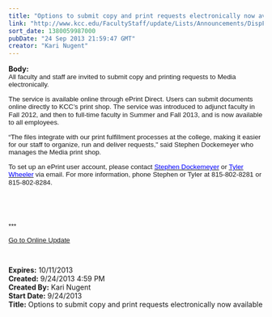 ```yaml
---
title: "Options to submit copy and print requests electronically now available"
link: "http://www.kcc.edu/FacultyStaff/update/Lists/Announcements/DispForm.aspx?ID=1259"
sort_date: 1380059987000
pubDate: "24 Sep 2013 21:59:47 GMT"
creator: "Kari Nugent"
---
```


<div><b>Body:</b> <div class="ExternalClass99A3A2B2C8354DCAB57041EEB3596076">
<div><span style="line-height:115%;font-family:'Calibri','sans-serif';font-size:11pt"><span style="line-height:115%;font-family:'Arial','sans-serif';font-size:10pt">
<p style="margin:0in 0in 10pt" class="MsoNormal"><span style="line-height:115%;font-family:'Arial','sans-serif';font-size:10pt">All faculty and staff are invited to submit copy and printing requests to Media electronically. </span></p>
<p style="margin:0in 0in 10pt" class="MsoNormal"><span style="line-height:115%;font-family:'Arial','sans-serif';font-size:10pt">The service is available online through ePrint Direct. Users can submit documents online directly to KCC’s print shop. The service was introduced to adjunct faculty in Fall 2012, and then to full-time faculty in Summer and Fall 2013, and is now available to all employees. </span></p>
<p style="margin:0in 0in 10pt" class="MsoNormal"><span style="line-height:115%;font-family:'Arial','sans-serif';font-size:10pt">“The files integrate with our print fulfillment processes at the college, making it easier for our staff to organize, run and deliver requests,&quot; said Stephen Dockemeyer who manages the Media print shop. </span></p>
<p style="margin:0in 0in 10pt" class="MsoNormal"><span style="line-height:115%;font-family:'Arial','sans-serif';font-size:10pt">To set up an ePrint user account, please contact <a href="mailto:sdockemeyer@kcc.edu"><font color="#0000ff">Stephen Dockemeyer</font></a> or <a href="mailto:twheeler@kcc.edu"><font color="#0000ff">Tyler Wheeler</font></a> via email. For more information, phone Stephen or Tyler at 815-802-8281 or 815-802-8284.</span></p>
<p style="margin:0in 0in 10pt" class="MsoNormal"><span style="line-height:115%;font-family:'Arial','sans-serif';font-size:10pt"></span> </p>
<p style="margin:0in 0in 10pt" class="MsoNormal"><span style="line-height:115%;font-family:'Arial','sans-serif';font-size:10pt"></span> </p>
<p style="margin:0in 0in 10pt" class="MsoNormal"><span style="line-height:115%;font-family:'Arial','sans-serif';font-size:10pt">***</span></p>
<p style="margin:0in 0in 10pt" class="MsoNormal"><span style="line-height:115%;font-family:'Arial','sans-serif';font-size:10pt"><a href="/FacultyStaff/update/Pages/dailyupdate.aspx">Go to Online Update</a></span></p>
<p style="margin:0in 0in 10pt" class="MsoNormal"><span style="line-height:115%;font-family:'Arial','sans-serif';font-size:10pt"></span> </p></span></span></div></div></div>
<div><b>Expires:</b> 10/11/2013</div>
<div><b>Created:</b> 9/24/2013 4:59 PM</div>
<div><b>Created By:</b> Kari Nugent</div>
<div><b>Start Date:</b> 9/24/2013</div>
<div><b>Title:</b> Options to submit copy and print requests electronically now available</div>
